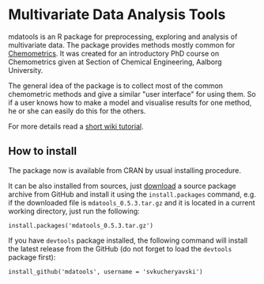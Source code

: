 Multivariate Data Analysis Tools
===========================================

mdatools is an R package for preprocessing, exploring and analysis of multivariate data. The package provides methods mostly common for [Chemometrics](http://en.wikipedia.org/wiki/Chemometrics). It was created for an introductory PhD course on Chemometrics given at Section of Chemical Engineering, Aalborg University. 

The general idea of the package is to collect most of the common chemometric methods and give a similar "user interface" for using them. 
So if a user knows how to make a model and visualise results for one method, he or she can easily do this for the others.

For more details read a [short wiki tutorial](https://github.com/svkucheryavski/mdatools/wiki). 

How to install
--------------

The package now is available from CRAN by usual installing procedure.

It can be also installed from sources, just [download](https://github.com/svkucheryavski/mdatools/releases) a source package archive from GitHub and install it using 
the `install.packages` command, e.g. if the downloaded file is `mdatools_0.5.3.tar.gz` and it is located in a current 
working directory, just run the following:

```
install.packages('mdatools_0.5.3.tar.gz')
```

If you have `devtools` package installed, the following command will install the latest release from the GitHub (do not forget to load the `devtools` package first):

```
install_github('mdatools', username = 'svkucheryavski')
```
